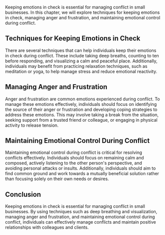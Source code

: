
Keeping emotions in check is essential for managing conflict in small businesses. In this chapter, we will explore techniques for keeping emotions in check, managing anger and frustration, and maintaining emotional control during conflict.

Techniques for Keeping Emotions in Check
----------------------------------------

There are several techniques that can help individuals keep their emotions in check during conflict. These include taking deep breaths, counting to ten before responding, and visualizing a calm and peaceful place. Additionally, individuals may benefit from practicing relaxation techniques, such as meditation or yoga, to help manage stress and reduce emotional reactivity.

Managing Anger and Frustration
------------------------------

Anger and frustration are common emotions experienced during conflict. To manage these emotions effectively, individuals should focus on identifying the source of their anger or frustration and developing coping strategies to address these emotions. This may involve taking a break from the situation, seeking support from a trusted friend or colleague, or engaging in physical activity to release tension.

Maintaining Emotional Control During Conflict
---------------------------------------------

Maintaining emotional control during conflict is critical for resolving conflicts effectively. Individuals should focus on remaining calm and composed, actively listening to the other person's perspective, and avoiding personal attacks or insults. Additionally, individuals should aim to find common ground and work towards a mutually beneficial solution rather than focusing solely on their own needs or desires.

Conclusion
----------

Keeping emotions in check is essential for managing conflict in small businesses. By using techniques such as deep breathing and visualization, managing anger and frustration, and maintaining emotional control during conflict, individuals can effectively manage conflicts and maintain positive relationships with colleagues and clients.
